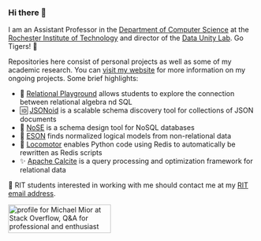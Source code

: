 ### Hi there 👋

I am an Assistant Professor in the [Department of Computer Science](https://cs.rit.edu/) at the [Rochester Institute of Technology](https://rit.edu/) and director of the [Data Unity Lab](https://cs.rit.edu/~dataunitylab). Go Tigers! :tiger:

Repositories here consist of personal projects as well as some of my academic research.
You can [visit my website](https://michael.mior.ca/projects/) for more information on my ongoing projects.
Some brief highlights:

* :symbols: [Relational Playground](https://github.com/dataunitylab/relational-playground) allows students to explore the connection between relational algebra nd SQL
* :id: [JSONoid](https://github.com/dataunitylab/jsonoid-discovery) is a scalable schema discovery tool for collections of JSON documents
* :nose: [NoSE](https://github.com/michaelmior/nose) is a schema design tool for NoSQL databases
* :triangular_ruler: [ESON](https://github.com/michaelmior/eson) finds normalized logical models from non-relational data
* :bullettrain_front: [Locomotor](https://github.com/michaelmior/locomotor) enables Python code using Redis to automatically be rewritten as Redis scripts
* :sparkles: [Apache Calcite](https://github.com/apache/calcite) is a query processing and optimization framework for relational data

:email: RIT students interested in working with me should contact me at my [RIT email address](mailto:mmior@mail.rit.edu).

<a href="https://stackoverflow.com/users/123695/michael-mior"><img src="https://stackoverflow.com/users/flair/123695.png" width="208" height="58" alt="profile for Michael Mior at Stack Overflow, Q&amp;A for professional and enthusiast programmers" title="profile for Michael Mior at Stack Overflow, Q&amp;A for professional and enthusiast programmers"></a>
